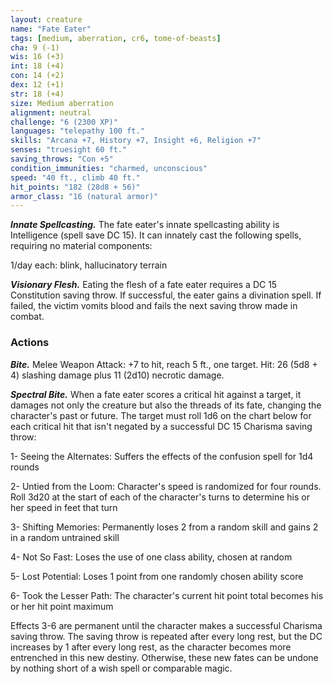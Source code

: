 ```yaml
---
layout: creature
name: "Fate Eater"
tags: [medium, aberration, cr6, tome-of-beasts]
cha: 9 (-1)
wis: 16 (+3)
int: 18 (+4)
con: 14 (+2)
dex: 12 (+1)
str: 18 (+4)
size: Medium aberration
alignment: neutral
challenge: "6 (2300 XP)"
languages: "telepathy 100 ft."
skills: "Arcana +7, History +7, Insight +6, Religion +7"
senses: "truesight 60 ft."
saving_throws: "Con +5"
condition_immunities: "charmed, unconscious"
speed: "40 ft., climb 40 ft."
hit_points: "182 (28d8 + 56)"
armor_class: "16 (natural armor)"
---
```


***Innate Spellcasting.*** The fate eater's innate spellcasting ability is Intelligence (spell save DC 15). It can innately cast the following spells, requiring no material components:

1/day each: blink, hallucinatory terrain

***Visionary Flesh.*** Eating the flesh of a fate eater requires a DC 15 Constitution saving throw. If successful, the eater gains a divination spell. If failed, the victim vomits blood and fails the next saving throw made in combat.

### Actions

***Bite.*** Melee Weapon Attack: +7 to hit, reach 5 ft., one target. Hit: 26 (5d8 + 4) slashing damage plus 11 (2d10) necrotic damage.

***Spectral Bite.*** When a fate eater scores a critical hit against a target, it damages not only the creature but also the threads of its fate, changing the character's past or future. The target must roll 1d6 on the chart below for each critical hit that isn't negated by a successful DC 15 Charisma saving throw:

1- Seeing the Alternates: Suffers the effects of the confusion spell for 1d4 rounds

2- Untied from the Loom: Character's speed is randomized for four rounds. Roll 3d20 at the start of each of the character's turns to determine his or her speed in feet that turn

3- Shifting Memories: Permanently loses 2 from a random skill and gains 2 in a random untrained skill

4- Not So Fast: Loses the use of one class ability, chosen at random

5- Lost Potential: Loses 1 point from one randomly chosen ability score

6- Took the Lesser Path: The character's current hit point total becomes his or her hit point maximum

Effects 3-6 are permanent until the character makes a successful Charisma saving throw. The saving throw is repeated after every long rest, but the DC increases by 1 after every long rest, as the character becomes more entrenched in this new destiny. Otherwise, these new fates can be undone by nothing short of a wish spell or comparable magic.

